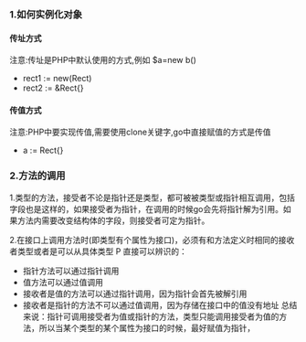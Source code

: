 ### 1.如何实例化对象
#### 传址方式
注意:传址是PHP中默认使用的方式,例如 $a=new b()

* rect1 := new(Rect)
* rect2 := &Rect{}


#### 传值方式
注意:PHP中要实现传值,需要使用clone关键字,go中直接赋值的方式是传值
* a := Rect{}

### 2.方法的调用
1.类型的方法，接受者不论是指针还是类型，都可被被类型或指针相互调用，包括字段也是这样的，如果接受者为指针，在调用的时候go会先将指针解为引用。如果方法内需要改变结构体的字段，则接受者可定为指针。

2.在接口上调用方法时(即类型有个属性为接口)，必须有和方法定义时相同的接收者类型或者是可以从具体类型 P 直接可以辨识的：
* 指针方法可以通过指针调用
* 值方法可以通过值调用
* 接收者是值的方法可以通过指针调用，因为指针会首先被解引用
* 接收者是指针的方法不可以通过值调用，因为存储在接口中的值没有地址
总结来说：指针可调用接受者为值或指针的方法，类型只能调用接受者为值的方法，所以当某个类型的某个属性为接口的时候，最好赋值为指针，